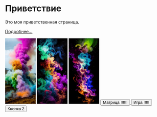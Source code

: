 <html lang="en">
<head>
<meta charset="UTF-8">
<meta name="viewport" content="width=device-width, initial-scale=1.0">
<title>Welcome to My Page</title>
<link rel="stylesheet" href="styles.css">
</head>
<body>

<div id="main">
  <h1>Приветствие</h1>
  <p>Это моя приветственная страница.</p>
  <p><a href="#">Подробнее...</a></p>

  <!-- Картинки -->
  <img src="y_2024m_6d_25h_14m_39s_53.jpg" alt="Image 1" width=100>
  <img src="y_2024m_6d_25h_14m_42s_46.jpg" alt="Image 2" width=100>
  <img src="y_2024m_6d_25h_14m_46s_23.jpg" alt="Image 2" width=100>
  


  <!-- Кнопки -->
  <a href="index1.html">
  <button>Матрица  !!!!!!</button>
  </a>
  <a href="index2.html">
  <button>Игра !!!!!</button>
  </a>
  <button>Кнопка 2</button>
</div>

<script src="scripts.js"></script>
</body></html>
